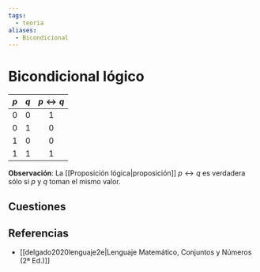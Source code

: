 ```yaml
---
tags:
  - teoria
aliases:
  - Bicondicional
---
```

# Bicondicional lógico

| $p$ | $q$ | $p \leftrightarrow q$ |
| :-: | :-: | :-------------------: |
|  0  |  0  |           1           |
|  0  |  1  |           0           |
|  1  |  0  |           0           |
|  1  |  1  |           1           |

**Observación**: La [[Proposición lógica|proposición]] $p \leftrightarrow q$ es verdadera sólo si $p$ y $q$ toman el mismo valor.

## Cuestiones

## Referencias
- [[delgado2020lenguaje2e|Lenguaje Matemático, Conjuntos y Números (2ª Ed.)]]
